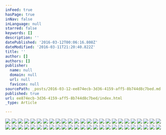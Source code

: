 ```yaml
---
inFeed: true
hasPage: true
inNav: false
inLanguage: null
starred: false
keywords: []
description: ''
datePublished: '2016-03-12T00:06:16.808Z'
dateModified: '2016-03-11T21:20:40.822Z'
title: ''
author: []
authors: []
publisher:
  name: null
  domain: null
  url: null
  favicon: null
sourcePath: _posts/2016-03-12-ee874ecb-3d36-4159-aff5-8b744d8c7bed.md
published: true
url: ee874ecb-3d36-4159-aff5-8b744d8c7bed/index.html
_type: Article

---
```

![](https://the-grid-user-content.s3-us-west-2.amazonaws.com/6b5a1269-38bc-4fe8-aca0-d6b8c3019cef.jpg)
![](https://the-grid-user-content.s3-us-west-2.amazonaws.com/0ad7c642-20ca-4256-afae-8ae2e24cf775.jpg)
![](https://the-grid-user-content.s3-us-west-2.amazonaws.com/419ab58a-f6e5-48bc-b19d-9db7fa6f1b2d.jpg)
![](https://the-grid-user-content.s3-us-west-2.amazonaws.com/60b20c83-ba06-41ae-a7d8-d80019ce88ce.jpg)
![](https://the-grid-user-content.s3-us-west-2.amazonaws.com/ce41a656-189a-4203-a9e7-b93847bcab15.jpg)
![](https://the-grid-user-content.s3-us-west-2.amazonaws.com/ed2a6b6f-5728-429f-b4d9-61aea6d51629.jpg)
![](https://the-grid-user-content.s3-us-west-2.amazonaws.com/59370fb2-25c2-4c47-9e7a-d59c76774dcd.jpg)
![](https://the-grid-user-content.s3-us-west-2.amazonaws.com/fe388a72-558b-4e3d-8392-c5e02d35c5c7.jpg)
![](https://the-grid-user-content.s3-us-west-2.amazonaws.com/1f36ccd8-3eb0-4466-951d-e216371038c1.jpg)
![](https://the-grid-user-content.s3-us-west-2.amazonaws.com/d8cbf033-45bd-460e-8ba8-d5d93673ec51.jpg)
![](https://the-grid-user-content.s3-us-west-2.amazonaws.com/9069fa53-19eb-4a1c-9d3c-fdabd0d1ba4f.jpg)
![](https://the-grid-user-content.s3-us-west-2.amazonaws.com/5f17e584-91e6-4d37-8ff1-705a225dfadf.jpg)
![](https://the-grid-user-content.s3-us-west-2.amazonaws.com/b0f26706-7643-4a8a-a06b-cfce24994acc.jpg)
![](https://the-grid-user-content.s3-us-west-2.amazonaws.com/52031b8f-b3d9-47ae-8b2e-00f21a9de45b.jpg)
![](https://the-grid-user-content.s3-us-west-2.amazonaws.com/67abf9c7-a2c6-4c08-ad6d-e4203ad56020.jpg)
![](https://the-grid-user-content.s3-us-west-2.amazonaws.com/e27c1b63-0b3f-4a22-aedc-57008579047e.jpg)
![](https://the-grid-user-content.s3-us-west-2.amazonaws.com/522d0b5e-65ef-428a-a048-58504af06e93.jpg)
![](https://the-grid-user-content.s3-us-west-2.amazonaws.com/53cf3738-5a33-4f99-947b-62afe3959e08.jpg)
![](https://the-grid-user-content.s3-us-west-2.amazonaws.com/56844f73-9bff-4e3f-8348-b19d0edf76e9.jpg)
![](https://the-grid-user-content.s3-us-west-2.amazonaws.com/bc69fc27-86ac-42a6-a5fe-ee36337c3760.jpg)
![](https://the-grid-user-content.s3-us-west-2.amazonaws.com/7f291864-d2eb-46e3-96b4-ff44b4cfd311.jpg)
![](https://the-grid-user-content.s3-us-west-2.amazonaws.com/5e8c790e-f909-4d9d-9ca8-6db7181ff167.jpg)
![](https://the-grid-user-content.s3-us-west-2.amazonaws.com/ae5969c5-4a54-4a22-9d42-8375c0f882cd.jpg)
![](https://the-grid-user-content.s3-us-west-2.amazonaws.com/027dfe5c-1c4d-41d7-9952-f555b4f6f25e.jpg)
![](https://the-grid-user-content.s3-us-west-2.amazonaws.com/d2cefc85-8bb4-4b95-a6f2-d71a26f5a22e.jpg)
![](https://the-grid-user-content.s3-us-west-2.amazonaws.com/fd357a11-58af-4174-8d74-5f3374626685.jpg)
![](https://the-grid-user-content.s3-us-west-2.amazonaws.com/2148a868-120f-432a-b9e3-6c44475726e5.jpg)
![](https://the-grid-user-content.s3-us-west-2.amazonaws.com/0fc6084f-33a4-43bc-84e5-509c21ad42b0.jpg)
![](https://the-grid-user-content.s3-us-west-2.amazonaws.com/b6148384-6b84-4d29-8d66-09c952c2f153.jpg)
![](https://the-grid-user-content.s3-us-west-2.amazonaws.com/7dc2ecc1-6965-487b-89e9-a87a287ee849.jpg)
![](https://the-grid-user-content.s3-us-west-2.amazonaws.com/d29dc36f-5d1d-472e-a923-e263344f31a8.jpg)
![](https://the-grid-user-content.s3-us-west-2.amazonaws.com/4ad3b028-7326-4318-88fa-db640ddacd02.jpg)
![](https://the-grid-user-content.s3-us-west-2.amazonaws.com/b344cd36-8bcd-464d-b01a-7f9ab73f43db.jpg)
![](https://the-grid-user-content.s3-us-west-2.amazonaws.com/481778ee-8925-44e9-9972-daef21409a62.jpg)
![](https://the-grid-user-content.s3-us-west-2.amazonaws.com/7ce3a89c-4942-47c9-81c8-eb843d039e6c.jpg)
![](https://the-grid-user-content.s3-us-west-2.amazonaws.com/80291604-b02e-4272-9a7e-996f4f29c60a.jpg)
![](https://the-grid-user-content.s3-us-west-2.amazonaws.com/93721c71-8ccc-4745-b503-2747d6aa6a3c.jpg)
![](https://the-grid-user-content.s3-us-west-2.amazonaws.com/732b7827-8995-4661-8bb3-d0db895000da.jpg)
![](https://the-grid-user-content.s3-us-west-2.amazonaws.com/6640a5bc-a0e4-44a8-910e-d1a5f54b4386.jpg)
![](https://the-grid-user-content.s3-us-west-2.amazonaws.com/9e180dcf-5575-4c4f-ad0c-f98683e376bc.jpg)
![](https://the-grid-user-content.s3-us-west-2.amazonaws.com/69d31556-ac36-4029-9295-93e9a09fe38a.jpg)
![](https://the-grid-user-content.s3-us-west-2.amazonaws.com/e0ea4ba0-eed5-4354-aa56-f17272e2aa6f.jpg)
![](https://the-grid-user-content.s3-us-west-2.amazonaws.com/f9c4a688-295e-494a-b517-9807fdf8758c.jpg)
![](https://the-grid-user-content.s3-us-west-2.amazonaws.com/23854f91-86e3-4a0d-84aa-8a5fa76045f2.jpg)
![](https://the-grid-user-content.s3-us-west-2.amazonaws.com/9ed69653-45ee-44d9-aba7-517706e27460.jpg)
![](https://the-grid-user-content.s3-us-west-2.amazonaws.com/19dc5db1-718f-4e1b-9a2d-5ca87a812e67.jpg)
![](https://the-grid-user-content.s3-us-west-2.amazonaws.com/36108893-1f2b-4d78-803e-4ced0718f474.jpg)
![](https://the-grid-user-content.s3-us-west-2.amazonaws.com/1dca95eb-b229-4781-8dd6-49ed84ea919a.jpg)
![](https://the-grid-user-content.s3-us-west-2.amazonaws.com/710a13db-6cc7-4145-8e8c-729523fb0890.jpg)
![](https://the-grid-user-content.s3-us-west-2.amazonaws.com/9d774ce8-7865-4b7f-9c03-cc96a2562081.jpg)